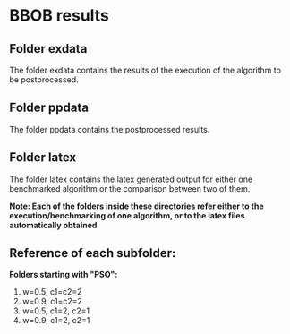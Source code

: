 # BBOB results

## Folder exdata
The folder exdata contains the results of the execution of the algorithm to be postprocessed. 

## Folder ppdata
The folder ppdata contains the postprocessed results.

## Folder latex
The folder latex contains the latex generated output for either one benchmarked algorithm or the comparison between two of them.

**Note: Each of the folders inside these directories refer either to the execution/benchmarking of one algorithm, or to the latex files automatically obtained**

## Reference of each subfolder:

**Folders starting with "PSO":**

1. w=0.5, c1=c2=2
2. w=0.9, c1=c2=2
3. w=0.5, c1=2, c2=1
4. w=0.9, c1=2, c2=1
